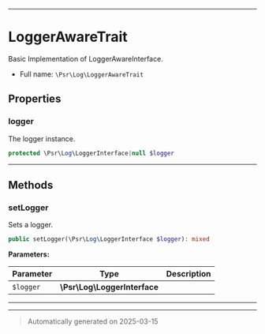 ***

# LoggerAwareTrait

Basic Implementation of LoggerAwareInterface.



* Full name: `\Psr\Log\LoggerAwareTrait`



## Properties


### logger

The logger instance.

```php
protected \Psr\Log\LoggerInterface|null $logger
```






***

## Methods


### setLogger

Sets a logger.

```php
public setLogger(\Psr\Log\LoggerInterface $logger): mixed
```








**Parameters:**

| Parameter | Type | Description |
|-----------|------|-------------|
| `$logger` | **\Psr\Log\LoggerInterface** |  |





***

***
> Automatically generated on 2025-03-15

